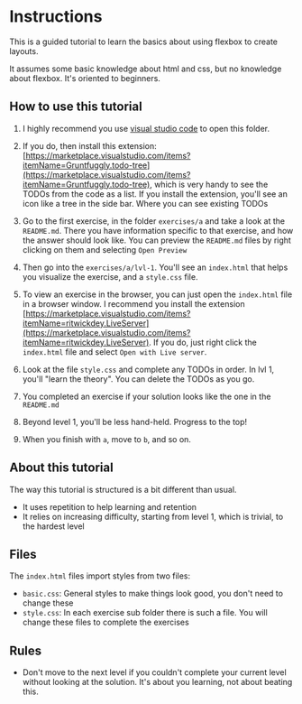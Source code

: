 # Instructions

This is a guided tutorial to learn the basics about using flexbox to create layouts.

It assumes some basic knowledge about html and css, but no knowledge about flexbox. It's oriented to beginners.

## How to use this tutorial

1. I highly recommend you use [visual studio code](https://code.visualstudio.com/) to open this folder.

2. If you do, then install this extension: [https://marketplace.visualstudio.com/items?itemName=Gruntfuggly.todo-tree](https://marketplace.visualstudio.com/items?itemName=Gruntfuggly.todo-tree), which is very handy to see the TODOs from the code as a list. If you install the extension, you'll see an icon like a tree in the side bar. Where you can see existing TODOs

3. Go to the first exercise, in the folder `exercises/a` and take a look at the `README.md`. There you have information specific to that exercise, and how the answer should look like. You can preview the `README.md` files by right clicking on them and selecting `Open Preview`

4. Then go into the `exercises/a/lvl-1`. You'll see an `index.html` that helps you visualize the exercise, and a `style.css` file.

5. To view an exercise in the browser, you can just open the `index.html` file in a browser window. I recommend you install the extension [https://marketplace.visualstudio.com/items?itemName=ritwickdey.LiveServer](https://marketplace.visualstudio.com/items?itemName=ritwickdey.LiveServer). If you do, just right click the `index.html` file and select `Open with Live server`.

6. Look at the file `style.css` and complete any TODOs in order. In lvl 1, you'll "learn the theory". You can delete the TODOs as you go.

7. You completed an exercise if your solution looks like the one in the `README.md`

8. Beyond level 1, you'll be less hand-held. Progress to the top!

9. When you finish with `a`, move to `b`, and so on.

## About this tutorial

The way this tutorial is structured is a bit different than usual.

- It uses repetition to help learning and retention
- It relies on increasing difficulty, starting from level 1, which is trivial, to the hardest level

## Files

The `index.html` files import styles from two files:

- `basic.css`: General styles to make things look good, you don't need to change these
- `style.css`: In each exercise sub folder there is such a file. You will change these files to complete the exercises

## Rules

- Don't move to the next level if you couldn't complete your current level without looking at the solution. It's about you learning, not about beating this.
